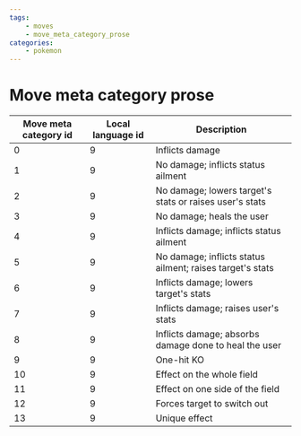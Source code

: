 ```yaml
---
tags:
    - moves
    - move_meta_category_prose
categories:
    - pokemon
---
```


# Move meta category prose

| **Move meta category id** | **Local language id** | **Description** |
|---------------------------|-----------------------|-----------------|
| 0                     | 9                 | Inflicts damage                                           |
| 1                     | 9                 | No damage; inflicts status ailment                        |
| 2                     | 9                 | No damage; lowers target's stats or raises user's stats   |
| 3                     | 9                 | No damage; heals the user                                 |
| 4                     | 9                 | Inflicts damage; inflicts status ailment                  |
| 5                     | 9                 | No damage; inflicts status ailment; raises target's stats |
| 6                     | 9                 | Inflicts damage; lowers target's stats                    |
| 7                     | 9                 | Inflicts damage; raises user's stats                      |
| 8                     | 9                 | Inflicts damage; absorbs damage done to heal the user     |
| 9                     | 9                 | One-hit KO                                                |
| 10                    | 9                 | Effect on the whole field                                 |
| 11                    | 9                 | Effect on one side of the field                           |
| 12                    | 9                 | Forces target to switch out                               |
| 13                    | 9                 | Unique effect                                             |
